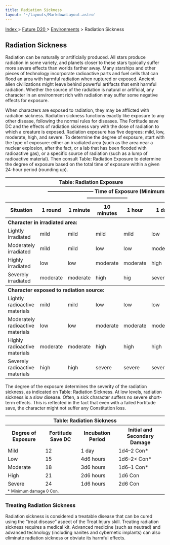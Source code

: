 ```yaml
---
title: Radiation Sickness
layout: '~/layouts/MarkdownLayout.astro'
---
```


[ Index ](/) > [ Future D20 ](/future.d20.srd) > [Environments](/future.d20.srd/environments) > Radiation Sickness

## Radiation Sickness

Radiation can be naturally or artificially produced. All stars produce
radiation in some variety, and planets closer to these stars typically suffer
more severe effects than worlds farther away. Many starships and other pieces
of technology incorporate radioactive parts and fuel cells that can flood an
area with harmful radiation when ruptured or exposed. Ancient alien
civilizations might leave behind powerful artifacts that emit harmful
radiation. Whether the source of the radiation is natural or artificial, any
character in an environment rich with radiation may suffer some negative
effects for exposure.

When characters are exposed to radiation, they may be afflicted with radiation
sickness. Radiation sickness functions exactly like exposure to any other
disease, following the normal rules for diseases. The Fortitude save DC and
the effects of radiation sickness vary with the dose of radiation to which a
creature is exposed. Radiation exposure has five degrees: mild, low, moderate,
high, and severe. To determine the degree of exposure, start with the type of
exposure: either an irradiated area (such as the area near a nuclear
explosion, after the fact, or a lab that has been flooded with radioactive
gas), or a specific source of radiation (such as a lump of radioactive
material). Then consult Table: Radiation Exposure to determine the degree of
exposure based on the total time of exposure within a given 24-hour period
(rounding up).


<table> <tr><th colspan="6">Table: Radiation Exposure</th></tr> <tr><th> </th><th colspan="5">————————— Time of Exposure (Minimum) ————————</th></tr> <tr><th>Situation</th><th>1 round</th><th>1 minute</th><th>10 minutes</th><th>1 hour</th><th>1 day</th></tr> <tr><th colspan="6" style="text-align: left">Character in irradiated area:</th></tr> <tr><td>Lightly irradiated</td><td>mild</td><td>mild</td><td>mild</td><td>mild</td><td>low</td></tr> <tr class="shaded"><td>Moderately irradiated</td><td>mild</td><td>mild</td><td>low</td><td>low</td><td>moderate</td></tr> <tr><td>Highly irradiated</td><td>low</td><td>low</td><td>moderate</td><td>moderate</td><td>high</td></tr> <tr class="shaded"><td>Severely irradiated</td><td>moderate</td><td>moderate</td><td>high</td><td>hig</td><td>severe</td></tr> <tr><th colspan="6" style="text-align: left">Character exposed to radiation source:</th></tr> <tr><td>Lightly radioactive materials</td><td>mild</td><td>mild</td><td>low</td><td>low</td><td>low</td></tr> <tr class="shaded"><td>Moderately radioactive materials</td><td>low</td><td>low</td><td>moderate</td><td>moderate</td><td>moderate</td></tr> <tr><td>Highly radioactive materials</td><td>moderate</td><td>moderate</td><td>high</td><td>high</td><td>high</td></tr> <tr class="shaded"><td>Severely radioactive materials</td><td>high</td><td>high</td><td>severe</td><td>severe</td><td>severe</td></tr> </table>


The degree of the exposure determines the severity of the radiation sickness,
as indicated on Table: Radiation Sickness. At low levels, radiation sickness
is a slow disease. Often, a sick character suffers no severe short-term
effects. This is reflected in the fact that even with a failed Fortitude save,
the character might not suffer any Constitution loss.


<table> <tr><th colspan="4">Table: Radiation Sickness</th></tr> <tr><th>Degree of Exposure</th><th>Fortitude Save DC</th><th>Incubation Period</th><th>Initial and Secondary Damage</th></tr> <tr><td>Mild</td><td>12</td><td>1 day</td><td>1d4–2 Con*</td></tr> <tr class="shaded"><td>Low</td><td>15</td><td>4d6 hours</td><td>1d6–2&lt; Con*</td></tr> <tr><td>Moderate</td><td>18</td><td>3d6 hours</td><td>1d6–1 Con*</td></tr> <tr class="shaded"><td>High</td><td>21</td><td>2d6 hours</td><td>1d6 Con</td></tr> <tr><td>Severe</td><td>24</td><td>1d6 hours</td><td>2d6 Con</td></tr> <tr><td colspan="4" style="font-size:.8em; text-align: left">* Minimum damage 0 Con.</td></tr> </table>


### Treating Radiation Sickness

Radiation sickness is considered a treatable disease that can be cured using
the “treat disease” aspect of the Treat Injury skill. Treating radiation
sickness requires a medical kit. Advanced medicine (such as neutrad) and
advanced technology (including nanites and cybernetic implants) can also
eliminate radiation sickness or obviate its harmful effects.

